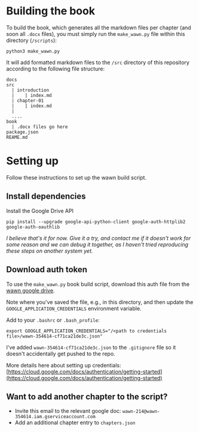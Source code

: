 
# Building the book
To build the book, which generates all the markdown files per chapter (and soon all `.docx` files), you must simply run the `make_wawn.py` file within this directory (`/scripts`):

```
python3 make_wawn.py
```

It will add formatted markdown files to the `/src` directory of this repository according to the following file structure:

```
docs
src
  | introduction
  |    | index.md
  | chapter-01
  |    | index.md
  |
  .... 
book
  | .docx files go here
package.json
REAME.md
```

# Setting up
Follow these instructions to set up the wawn build script.

## Install dependencies

Install the Google Drive API

```
pip install --upgrade google-api-python-client google-auth-httplib2 google-auth-oauthlib
```

_I believe that's it for now. Give it a try, and contact me if it doesn't work for some reason and we can debug it together, as I haven't tried reproducing these steps on another system yet._

## Download auth token
To use the `make_wawn.py` book build script, download this auth file from the [wawn google drive](https://drive.google.com/file/d/1C3bGZjqLHTvEZ31-EWr1rfOrlE_MT16Q/view?usp=sharing).

Note where you've saved the file, e.g., in this directory, and then update the `GOOGLE_APPLICATION_CREDENTIALS` environment variable.

Add to your `.bashrc` or `.bash_profile`:
```
export GOOGLE_APPLICATION_CREDENTIALS="/<path to credentials file>/wawn-354614-cf71ca21de3c.json"
```

I've added `wawn-354614-cf71ca21de3c.json` to the `.gitignore` file so it doesn't accidentally get pushed to the repo.

More details here about setting up credentials: [https://cloud.google.com/docs/authentication/getting-started](https://cloud.google.com/docs/authentication/getting-started)

## Want to add another chapter to the script?
- Invite this email to the relevant google doc: `wawn-214@wawn-354614.iam.gserviceaccount.com`
- Add an additional chapter entry to `chapters.json`
